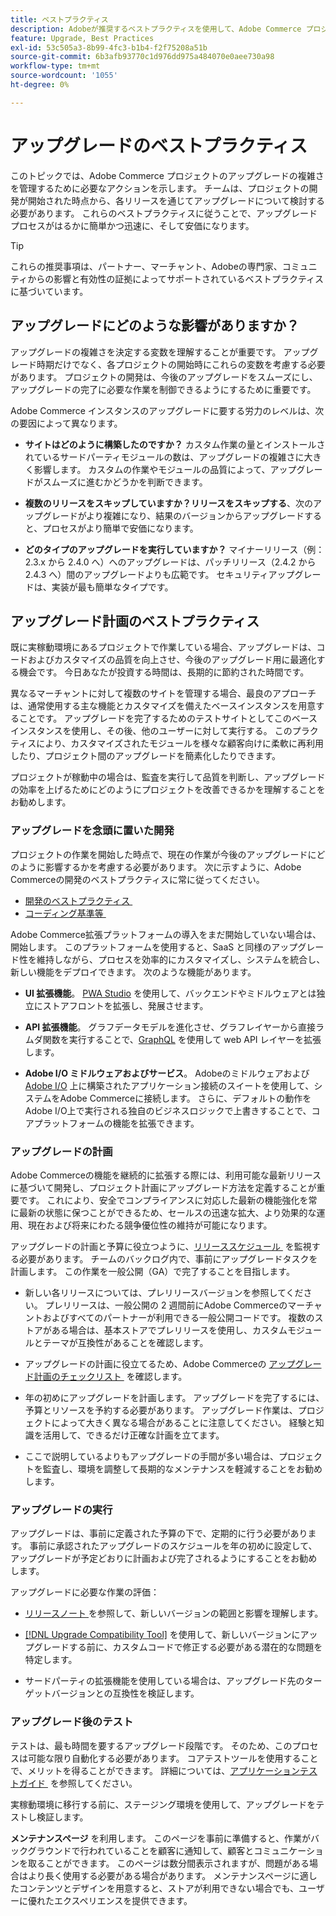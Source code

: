 ```yaml
---
title: ベストプラクティス
description: Adobeが推奨するベストプラクティスを使用して、Adobe Commerce プロジェクトのアップグレードプロセスを管理します。
feature: Upgrade, Best Practices
exl-id: 53c505a3-8b99-4fc3-b1b4-f2f75208a51b
source-git-commit: 6b3afb93770c1d976dd975a484070e0aee730a98
workflow-type: tm+mt
source-wordcount: '1055'
ht-degree: 0%

---
```


# アップグレードのベストプラクティス

このトピックでは、Adobe Commerce プロジェクトのアップグレードの複雑さを管理するために必要なアクションを示します。 チームは、プロジェクトの開発が開始された時点から、各リリースを通じてアップグレードについて検討する必要があります。 これらのベストプラクティスに従うことで、アップグレードプロセスがはるかに簡単かつ迅速に、そして安価になります。

>[!TIP]
>
>これらの推奨事項は、パートナー、マーチャント、Adobeの専門家、コミュニティからの影響と有効性の証拠によってサポートされているベストプラクティスに基づいています。

## アップグレードにどのような影響がありますか？

アップグレードの複雑さを決定する変数を理解することが重要です。 アップグレード時期だけでなく、各プロジェクトの開始時にこれらの変数を考慮する必要があります。 プロジェクトの開発は、今後のアップグレードをスムーズにし、アップグレードの完了に必要な作業を制御できるようにするために重要です。

Adobe Commerce インスタンスのアップグレードに要する労力のレベルは、次の要因によって異なります。

- **サイトはどのように構築したのですか？** カスタム作業の量とインストールされているサードパーティモジュールの数は、アップグレードの複雑さに大きく影響します。 カスタムの作業やモジュールの品質によって、アップグレードがスムーズに進むかどうかを判断できます。

- **複数のリリースをスキップしていますか？リリースをスキップする**、次のアップグレードがより複雑になり、結果のバージョンからアップグレードすると、プロセスがより簡単で安価になります。

- **どのタイプのアップグレードを実行していますか？** マイナーリリース（例：2.3.x から 2.4.0 へ）へのアップグレードは、パッチリリース（2.4.2 から 2.4.3 へ）間のアップグレードよりも広範です。 セキュリティアップグレードは、実装が最も簡単なタイプです。

## アップグレード計画のベストプラクティス

既に実稼動環境にあるプロジェクトで作業している場合、アップグレードは、コードおよびカスタマイズの品質を向上させ、今後のアップグレード用に最適化する機会です。 今日あなたが投資する時間は、長期的に節約された時間です。

異なるマーチャントに対して複数のサイトを管理する場合、最良のアプローチは、通常使用する主な機能とカスタマイズを備えたベースインスタンスを用意することです。 アップグレードを完了するためのテストサイトとしてこのベースインスタンスを使用し、その後、他のユーザーに対して実行する。 このプラクティスにより、カスタマイズされたモジュールを様々な顧客向けに柔軟に再利用したり、プロジェクト間のアップグレードを簡素化したりできます。

プロジェクトが稼動中の場合は、監査を実行して品質を判断し、アップグレードの効率を上げるためにどのようにプロジェクトを改善できるかを理解することをお勧めします。

### アップグレードを念頭に置いた開発

プロジェクトの作業を開始した時点で、現在の作業が今後のアップグレードにどのように影響するかを考慮する必要があります。 次に示すように、Adobe Commerceの開発のベストプラクティスに常に従ってください。

- [&#x200B; 開発のベストプラクティス &#x200B;](https://developer.adobe.com/commerce/php/best-practices/)
- [&#x200B; コーディング基準等 &#x200B;](https://developer.adobe.com/commerce/php/coding-standards/)

Adobe Commerce拡張プラットフォームの導入をまだ開始していない場合は、開始します。 このプラットフォームを使用すると、SaaS と同様のアップグレード性を維持しながら、プロセスを効率的にカスタマイズし、システムを統合し、新しい機能をデプロイできます。 次のような機能があります。

- **UI 拡張機能**。 [PWA Studio](https://developer.adobe.com/commerce/pwa-studio/) を使用して、バックエンドやミドルウェアとは独立にストアフロントを拡張し、発展させます。

- **API 拡張機能**。 グラフデータモデルを進化させ、グラフレイヤーから直接ラムダ関数を実行することで、[GraphQL](https://developer.adobe.com/commerce/webapi/graphql/index.html) を使用して web API レイヤーを拡張します。

- **Adobe I/O ミドルウェアおよびサービス**。 Adobeのミドルウェアおよび [Adobe I/O](https://www.adobe.io/) 上に構築されたアプリケーション接続のスイートを使用して、システムをAdobe Commerceに接続します。 さらに、デフォルトの動作をAdobe I/O上で実行される独自のビジネスロジックで上書きすることで、コアプラットフォームの機能を拡張できます。

### アップグレードの計画

Adobe Commerceの機能を継続的に拡張する際には、利用可能な最新リリースに基づいて開発し、プロジェクト計画にアップグレード方法を定義することが重要です。 これにより、安全でコンプライアンスに対応した最新の機能強化を常に最新の状態に保つことができるため、セールスの迅速な拡大、より効果的な運用、現在および将来にわたる競争優位性の維持が可能になります。

アップグレードの計画と予算に役立つように、[&#x200B; リリーススケジュール &#x200B;](https://experienceleague.adobe.com/en/docs/commerce-operations/release/planning/schedule) を監視する必要があります。 チームのバックログ内で、事前にアップグレードタスクを計画します。 この作業を一般公開（GA）で完了することを目指します。

- 新しい各リリースについては、プレリリースバージョンを参照してください。 プレリリースは、一般公開の 2 週間前にAdobe Commerceのマーチャントおよびすべてのパートナーが利用できる一般公開コードです。 複数のストアがある場合は、基本ストアでプレリリースを使用し、カスタムモジュールとテーマが互換性があることを確認します。

- アップグレードの計画に役立てるため、Adobe Commerceの [&#x200B; アップグレード計画のチェックリスト &#x200B;](https://experienceleague.adobe.com/en/docs/commerce-operations/implementation-playbook/best-practices/maintenance/upgrade-checklist) を確認します。

- 年の初めにアップグレードを計画します。 アップグレードを完了するには、予算とリソースを予約する必要があります。 アップグレード作業は、プロジェクトによって大きく異なる場合があることに注意してください。 経験と知識を活用して、できるだけ正確な計画を立てます。

- ここで説明しているよりもアップグレードの手間が多い場合は、プロジェクトを監査し、環境を調整して長期的なメンテナンスを軽減することをお勧めします。

### アップグレードの実行

アップグレードは、事前に定義された予算の下で、定期的に行う必要があります。 事前に承認されたアップグレードのスケジュールを年の初めに設定して、アップグレードが予定どおりに計画および完了されるようにすることをお勧めします。

アップグレードに必要な作業の評価：

- [&#x200B; リリースノート &#x200B;](https://experienceleague.adobe.com/en/docs/commerce-operations/release/notes/overview) を参照して、新しいバージョンの範囲と影響を理解します。

- [[!DNL Upgrade Compatibility Tool]](../upgrade-compatibility-tool/overview.md) を使用して、新しいバージョンにアップグレードする前に、カスタムコードで修正する必要がある潜在的な問題を特定します。

- サードパーティの拡張機能を使用している場合は、アップグレード先のターゲットバージョンとの互換性を検証します。

### アップグレード後のテスト

テストは、最も時間を要するアップグレード段階です。 そのため、このプロセスは可能な限り自動化する必要があります。 コアテストツールを使用することで、メリットを得ることができます。 詳細については、[&#x200B; アプリケーションテストガイド &#x200B;](https://developer.adobe.com/commerce/testing/guide/) を参照してください。

実稼動環境に移行する前に、ステージング環境を使用して、アップグレードをテストし検証します。

**メンテナンスページ** を利用します。 このページを事前に準備すると、作業がバックグラウンドで行われていることを顧客に通知して、顧客とコミュニケーションを取ることができます。 このページは数分間表示されますが、問題がある場合はより長く使用する必要がある場合があります。 メンテナンスページに適したコンテンツとデザインを用意すると、ストアが利用できない場合でも、ユーザーに優れたエクスペリエンスを提供できます。
